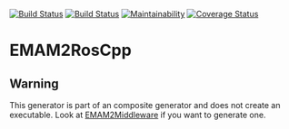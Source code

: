 [![Build Status](https://travis-ci.org/EmbeddedMontiArc/EMAM2RosCpp.svg?branch=master)](https://travis-ci.org/EmbeddedMontiArc/EMAM2RosCpp)
[![Build Status](https://circleci.com/gh/EmbeddedMontiArc/EMAM2RosCpp/tree/master.svg?style=shield&circle-token=:circle-token)](https://circleci.com/gh/EmbeddedMontiArc/EMAM2RosCpp/tree/master)
[![Maintainability](https://api.codeclimate.com/v1/badges/d997995a55ef427d9467/maintainability)](https://codeclimate.com/github/EmbeddedMontiArc/EMAM2RosCpp/maintainability)
[![Coverage Status](https://api.codeclimate.com/v1/badges/d997995a55ef427d9467/test_coverage)](https://codeclimate.com/github/EmbeddedMontiArc/EMAM2RosCpp/test_coverage)

# EMAM2RosCpp

## Warning
This generator is part of an composite generator and does not create an executable. Look at [EMAM2Middleware](https://git.rwth-aachen.de/monticore/EmbeddedMontiArc/generators/EMAM2Middleware) if you want to generate one.